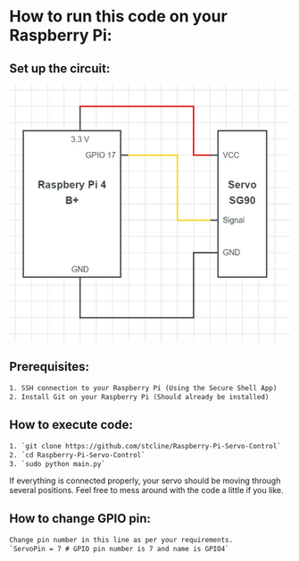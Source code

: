 # How to run this code on your Raspberry Pi:

## Set up the circuit:
![The Servo Circuit](https://github.com/WHS-Robotics-Test-Org/Robotics_Engineering_Book/blob/master/Images/servo_control.JPG)

## Prerequisites: 
    1. SSH connection to your Raspberry Pi (Using the Secure Shell App)
    2. Install Git on your Raspberry Pi (Should already be installed)

## How to execute code:
    1. `git clone https://github.com/stcline/Raspberry-Pi-Servo-Control`
    2. `cd Raspberry-Pi-Servo-Control`
    3. `sudo python main.py`
    
If everything is connected properly, your servo should be moving through several positions.  Feel free to mess around with the code a little if you like.

## How to change GPIO pin:
    Change pin number in this line as per your requirements.
    `ServoPin = 7 # GPIO pin number is 7 and name is GPIO4`
